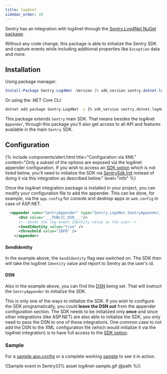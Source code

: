```yaml
---
title: log4net
sidebar_order: 10
---
```


Sentry has an integration with log4net through the  [Sentry.Log4Net NuGet package](https://www.nuget.org/packages/Sentry.Log4Net).

Without any code change, this package is able to initialize the Sentry SDK and capture events while including additional properties like `Exception` data and more.


## Installation

Using package manager:

```powershell
Install-Package Sentry.Log4Net -Version {% sdk_version sentry.dotnet.log4net %}
```

Or using the .NET Core CLI:

```sh
dotnet add package Sentry.Log4Net -v {% sdk_version sentry.dotnet.log4net %}
```

This package extends `Sentry` main SDK. That means besides the log4net `Appender`, through this package you'll also get access to all API and features available in the main `Sentry` SDK.

## Configuration

{% include components/alert.html
  title="Configuration via XML"
  content="Only a subset of the options are exposed via the log4net appender configuration. If you wish to access an [SDK option](https://docs.sentry.io/error-reporting/configuration/?platform=csharp) which is not listed below, you'll need to initialize the SDK via [SentrySdk.Init](https://docs.sentry.io/error-reporting/quickstart/?platform=csharp#configure-the-sdk) instead of doing it via this integration as described below."
  level="info"
%}

Once the log4net integration package is installed in your project, you can modify your configuration file to add the appender.
This can be done, for example, via the `app.config` for console and desktop apps or `web.config` in case of ASP.NET.

```xml
  <appender name="SentryAppender" type="Sentry.Log4Net.SentryAppender, Sentry.Log4Net">
      <Dsn value="___PUBLIC_DSN___"/>
      <!--Sends the log event Identity value as the user-->
      <SendIdentity value="true" />
      <threshold value="INFO" />
    </appender>
```

#### SendIdentity

In the example above, the `SendIdentity` flag was switched on. The SDK then will take the log4net `Identity` value and report to Sentry as the user's id.

#### DSN

Also in the example above, you can find the [DSN](https://docs.sentry.io/quickstart/#configure-the-dsn) being set. That will instruct the `SentryAppender` to initialize the SDK.

This is only one of the ways to initialize the SDK. If you wish to configure the SDK programatically, you could **leave the DSN out** from the appender configuration section. The SDK needs to be initialized only **once** and since other integrations (like ASP.NET) are also able to initialize the SDK, you only need to pass the DSN to one of these integrations.
One common case to not add the DSN to the XML configuration file (which would initialize it via the log4net integration) is to have full access to the [SDK option](https://docs.sentry.io/error-reporting/configuration/?platform=csharp).

### Sample

For a [sample app.config](https://github.com/getsentry/sentry-dotnet/blob/master/samples/Sentry.Samples.Log4Net/app.config) or a complete working [sample](https://github.com/getsentry/sentry-dotnet/tree/master/samples/Sentry.Samples.Log4Net) to see it in action.

![Sample event in Sentry]({% asset log4net-sample.gif @path %})
